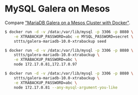 # MySQL Galera on Mesos

Compare ["MariaDB Galera on a Mesos Cluster with Docker"](http://sttts.github.io/galera/mesos/2015/03/04/galera-on-mesos.html).

```bash
$ docker run -d -v /data:/var/lib/mysql -p 3306 -p 8080 \
    -e XTRABACKUP_PASSWORD=abc -e MYSQL_PASSWORD=secret \
    sttts/galera-mariadb-10.0-xtrabackup seed

$ docker run -d -v /data:/var/lib/mysql -p 3306 -p 8080 \
    sttts/galera-mariadb-10.0-xtrabackup \
    -e XTRABACKUP_PASSWORD=abc \
    node 172.17.0.81,172.17.0.97

$ docker run -d -v /data:/var/lib/mysql -p 3306 -p 8080 \
    sttts/galera-mariadb-10.0-xtrabackup \
    -e XTRABACKUP_PASSWORD=abc \
    node 172.17.0.81 --any-mysql-argument-you-like
```
